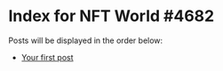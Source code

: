 # Index for NFT World #4682
Posts will be displayed in the order below:

- [Your first post](./001-first.md)

